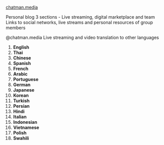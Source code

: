 [chatman.media](http://chatman.media)

Personal blog
3 sections - Live streaming, digital marketplace and team
Links to social networks, live streams and personal resources of group members

@chatman.media
Live streaming and video translation to other languages

1. **English**
2. **Thai**
3. **Chinese**
4. **Spanish**
5. **French**
6. **Arabic**
7. **Portuguese**
8. **German**
9. **Japanese**
10. **Korean**
11. **Turkish**
12. **Persian**
13. **Hindi**
14. **Italian**
15. **Indonesian**
16. **Vietnamese**
17. **Polish**
18. **Swahili**